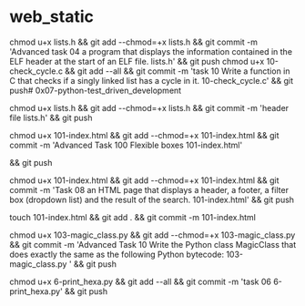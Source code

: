 # web_static
chmod u+x lists.h && git add --chmod=+x lists.h && git commit -m 'Advanced task 04 a program that displays the information contained in the ELF header at the start of an ELF file. lists.h' && git push
chmod u+x 10-check_cycle.c && git add --all && git commit -m 'task 10 Write a function in C that checks if a singly linked list has a cycle in it. 10-check_cycle.c' && git push# 0x07-python-test_driven_development

chmod u+x lists.h && git add --chmod=+x lists.h && git commit -m 'header file lists.h' && git push

chmod u+x 101-index.html && git add --chmod=+x 101-index.html && git commit -m 'Advanced Task 100 Flexible boxes 101-index.html'

&& git push

chmod u+x 101-index.html && git add --chmod=+x 101-index.html && git commit -m 'Task 08 an HTML page that displays a header, a footer, a filter box (dropdown list) and the result of the search. 101-index.html'
 && git push

touch 101-index.html && git add . && git commit -m 101-index.html


chmod u+x 103-magic_class.py && git add --chmod=+x 103-magic_class.py && git commit -m 'Advanced Task 10 Write the Python class MagicClass that does exactly the same as the following Python bytecode: 103-magic_class.py ' && git push

chmod u+x 6-print_hexa.py && git add --all && git commit -m 'task 06 6-print_hexa.py' && git push
